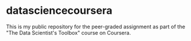 # datasciencecoursera
This is my public repository for the peer-graded assignment as part of the  "The Data Scientist's Toolbox" course on Coursera.
